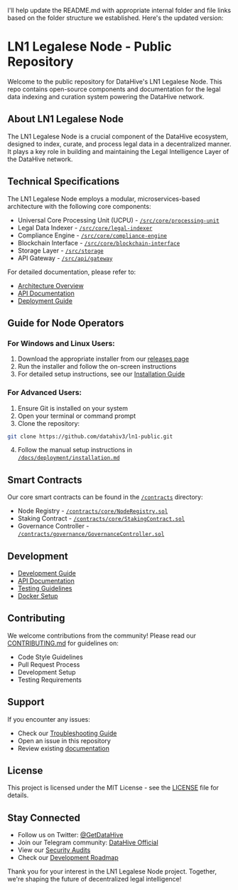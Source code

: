 I'll help update the README.md with appropriate internal folder and file links based on the folder structure we established. Here's the updated version:

# LN1 Legalese Node - Public Repository

Welcome to the public repository for DataHive's LN1 Legalese Node. This repo contains open-source components and documentation for the legal data indexing and curation system powering the DataHive network.

## About LN1 Legalese Node

The LN1 Legalese Node is a crucial component of the DataHive ecosystem, designed to index, curate, and process legal data in a decentralized manner. It plays a key role in building and maintaining the Legal Intelligence Layer of the DataHive network.

## Technical Specifications

The LN1 Legalese Node employs a modular, microservices-based architecture with the following core components:

* Universal Core Processing Unit (UCPU) - [`/src/core/processing-unit`](/src/core/processing-unit)
* Legal Data Indexer - [`/src/core/legal-indexer`](/src/core/legal-indexer)
* Compliance Engine - [`/src/core/compliance-engine`](/src/core/compliance-engine)
* Blockchain Interface - [`/src/core/blockchain-interface`](/src/core/blockchain-interface)
* Storage Layer - [`/src/storage`](/src/storage)
* API Gateway - [`/src/api/gateway`](/src/api/gateway)

For detailed documentation, please refer to:
* [Architecture Overview](/docs/architecture/system-overview.md)
* [API Documentation](/docs/api/rest-api.md)
* [Deployment Guide](/docs/deployment/installation.md)

## Guide for Node Operators

### For Windows and Linux Users:
1. Download the appropriate installer from our [releases page](https://github.com/datahiv3/ln1-public/releases)
2. Run the installer and follow the on-screen instructions
3. For detailed setup instructions, see our [Installation Guide](/docs/deployment/installation.md)

### For Advanced Users:
1. Ensure Git is installed on your system
2. Open your terminal or command prompt
3. Clone the repository:
```bash
git clone https://github.com/datahiv3/ln1-public.git
```
4. Follow the manual setup instructions in [`/docs/deployment/installation.md`](/docs/deployment/installation.md)

## Smart Contracts

Our core smart contracts can be found in the [`/contracts`](/contracts) directory:
* Node Registry - [`/contracts/core/NodeRegistry.sol`](/contracts/core/NodeRegistry.sol)
* Staking Contract - [`/contracts/core/StakingContract.sol`](/contracts/core/StakingContract.sol)
* Governance Controller - [`/contracts/governance/GovernanceController.sol`](/contracts/governance/GovernanceController.sol)

## Development

* [Development Guide](/docs/guides/node-operators.md)
* [API Documentation](/docs/api/rest-api.md)
* [Testing Guidelines](/test/README.md)
* [Docker Setup](/docker/README.md)

## Contributing

We welcome contributions from the community! Please read our [CONTRIBUTING.md](CONTRIBUTING.md) for guidelines on:
* Code Style Guidelines
* Pull Request Process
* Development Setup
* Testing Requirements

## Support

If you encounter any issues:
* Check our [Troubleshooting Guide](/docs/guides/troubleshooting.md)
* Open an issue in this repository
* Review existing [documentation](/docs)

## License

This project is licensed under the MIT License - see the [LICENSE](LICENSE) file for details.

## Stay Connected

* Follow us on Twitter: [@GetDataHive](https://x.com/getdatahive)
* Join our Telegram community: [DataHive Official](https://t.me/datahiveofficial)
* View our [Security Audits](/docs/security/audits.md)
* Check our [Development Roadmap](/docs/roadmap.md)

Thank you for your interest in the LN1 Legalese Node project. Together, we're shaping the future of decentralized legal intelligence!